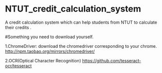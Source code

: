 # NTUT_credit_calculation_system
A credit calculation system which can help students from NTUT to calculate their credits .

#Something you need to download yourself.

1.ChromeDriver: download the chromedriver corresponding to your chrome.
http://npm.taobao.org/mirrors/chromedriver/

2.OCR(Optical Character Recognition)
https://github.com/tesseract-ocr/tesseract
